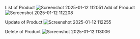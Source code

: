 List of Product 
![Screenshot 2025-01-12 112051](https://github.com/user-attachments/assets/ccbdcd4d-4154-4106-8333-40630846a677)
Add of Product 
![Screenshot 2025-01-12 112208](https://github.com/user-attachments/assets/533bbb85-a31a-4aae-84dc-5013ef075e37)

Update of Product 
![Screenshot 2025-01-12 112255](https://github.com/user-attachments/assets/0a5df383-ed64-4cd9-acc2-3525d6d9312d)

Delete of Product 
![Screenshot 2025-01-12 113006](https://github.com/user-attachments/assets/5b67479d-c44b-411d-8a6c-234fa33fea8d)

